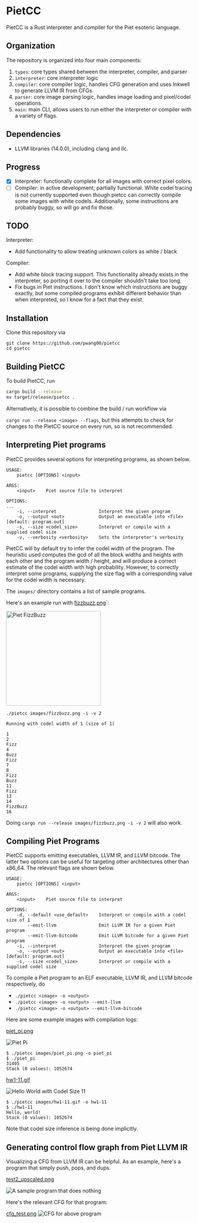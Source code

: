 # PietCC

PietCC is a Rust interpreter and compiler for the Piet esoteric language.

## Organization

The repository is organized into four main components:

1. `types`: core types shared between the interpreter, compiler, and parser
2. `interpreter`: core interpreter logic
3. `compiler`: core compiler logic, handles CFG generation and uses Inkwell to generate LLVM IR from CFGs.
4. `parser`: core image parsing logic, handles image loading and pixel/codel operations.
4. `main`: main CLI, allows users to run either the interpreter or compiler with a variety of flags.

## Dependencies
- LLVM libraries (14.0.0), including clang and llc.

## Progress

- [x] Interpreter: functionally complete for all images with correct pixel colors.  
- [ ] Compiler: in active development; partially functional. White codel tracing is not currently supported even though pietcc can correctly compile some images with white codels.  Additionally, some instructions are probably buggy, so will go and fix those.

## TODO

Interpreter: 

* Add functionality to allow treating unknown colors as white / black 

Compiler:

* Add white block tracing support.  This functionality already exists in the interpreter, so porting it over to the compiler shouldn't take too long.  
* Fix bugs in Piet instructions.  I don't know which instructions are buggy exactly, but some compiled programs exhibit different behavior than when interpreted, so I know for a fact that they exist.

## Installation

Clone this repository via

```
git clone https://github.com/pwang00/pietcc
cd pietcc
```

## Building PietCC

To build PietCC, run

```bash
cargo build --release
mv target/release/pietcc .
```

Alternatively, it is possible to combine the build / run workflow via 

`cargo run --release <image> --flags`, but this attempts to check for changes to the PietCC source on every run, so is not recommended.

## Interpreting Piet programs

PietCC provides several options for interpreting programs, as shown below.

```
USAGE:
    pietcc [OPTIONS] <input>

ARGS:
    <input>    Piet source file to interpret

OPTIONS:
...
    -i, --interpret                Interpret the given program
    -o, --output <out>             Output an executable into <file> [default: program.out]
    -s, --size <codel_size>        Interpret or compile with a supplied codel size
    -v, --verbosity <verbosity>    Sets the interpreter's verbosity

```

PietCC will by default try to infer the codel width of the program.  The heuristic used computes the gcd of all the block widths and heights with each other and the program width / height, and will produce a correct estimate of the codel width with high probability.  However, to correctly interpret some programs, supplying the size flag with a corresponding value for the codel width is necessary.

The `images/` directory contains a list of sample programs.  

Here's an example run with [fizzbuzz.png](https://github.com/pwang00/pietcc/blob/main/images/fizzbuzz.png)`:

<img src="https://github.com/pwang00/pietcc/blob/main/images/fizzbuzz.png" alt="Piet FizzBuzz" width="256"/>

```
./pietcc images/fizzbuzz.png -i -v 2

Running with codel width of 1 (size of 1)

1
2
Fizz
4
Buzz
Fizz
7
8
Fizz
Buzz
11
Fizz
13
14
FizzBuzz
16
```

Doing `cargo run --release images/fizzbuzz.png -i -v 2` will also work.

## Compiling Piet Programs

PietCC supports emitting executables, LLVM IR, and LLVM bitcode.  The latter two options can be useful for targeting other architectures other than x86_64.  The relevant flags are shown below.

```
USAGE:
    pietcc [OPTIONS] <input>

ARGS:
    <input>    Piet source file to interpret

OPTIONS:
    -d, --default <use_default>    Interpret or compile with a codel size of 1
        --emit-llvm                Emit LLVM IR for a given Piet program
        --emit-llvm-bitcode        Emit LLVM bitcode for a given Piet program
    -i, --interpret                Interpret the given program
    -o, --output <out>             Output an executable into <file> [default: program.out]
    -s, --size <codel_size>        Interpret or compile with a supplied codel size
```

To compile a Piet program to an ELF executable, LLVM IR, and LLVM bitcode respectively, do

* `./pietcc <image> -o <output>`
* `./pietcc <image> -o <output> --emit-llvm`
* `./pietcc <image> -o <output> --emit-llvm-bitcode`


Here are some example images with compilation logs:

[piet_pi.png](https://github.com/pwang00/pietcc/blob/main/images/piet_pi.png)

<img src="https://github.com/pwang00/pietcc/blob/main/images/piet_pi_big.png" alt="Piet Pi"/>

```
$ ./pietcc images/piet_pi.png -o piet_pi
$ ./piet_pi 
31405
Stack (0 values): 1052674 
```

[hw1-11.gif](https://github.com/pwang00/pietcc/blob/main/images/hw1-11.gif)

<img src="https://github.com/pwang00/pietcc/blob/main/images/hw1-11.gif" alt="Hello World with Codel Size 11"/>

```
$ ./pietcc images/hw1-11.gif -o hw1-11
$ ./hw1-11 
Hello, world!
Stack (0 values): 1052674 
```

Note that codel size inference is being done implicitly.

## Generating control flow graph from Piet LLVM IR

Visualizing a CFG from LLVM IR can be helpful.  As an example, here's a program that simply push, pops, and dups.

[test2_upscaled.png](https://github.com/pwang00/pietcc/blob/main/images/test2_upscaled.png)

<img src="https://github.com/pwang00/pietcc/blob/main/images/test2_upscaled.png" alt="A sample program that does nothing"/>


Here's the relevant CFG for that program:

[cfg_test.png](https://github.com/pwang00/pietcc/blob/main/cfg_test.png)
<img src="https://github.com/pwang00/pietcc/blob/main/cfg_test.png" alt="CFG for above program"/>

